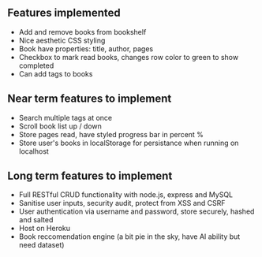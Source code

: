 ## Features implemented
* Add and remove books from bookshelf
* Nice aesthetic CSS styling
* Book have properties: title, author, pages
* Checkbox to mark read books, changes row color to green to show completed
* Can add tags to books

## Near term features to implement
* Search multiple tags at once
* Scroll book list up / down
* Store pages read, have styled progress bar in percent %
* Store user's books in localStorage for persistance when running on localhost

## Long term features to implement
* Full RESTful CRUD functionality with node.js, express and MySQL
* Sanitise user inputs, security audit, protect from XSS and CSRF
* User authentication via username and password, store securely, hashed and salted
* Host on Heroku
* Book reccomendation engine (a bit pie in the sky, have AI ability but need dataset)
